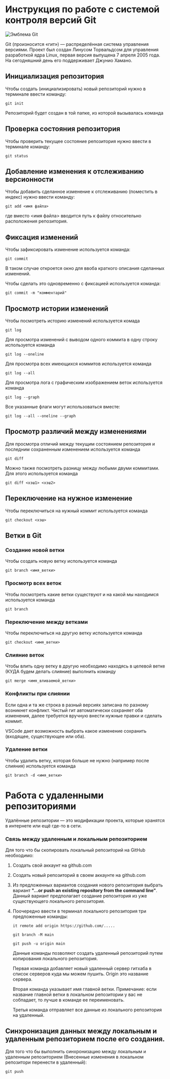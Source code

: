 # **Инструкция по работе с системой контроля версий Git**

![Эмблема Git](git.jpg)

Git (произносится «гит») — распределённая система управления версиями. Проект был создан Линусом Торвальдсом для управления разработкой ядра Linux, первая версия выпущена 7 апреля 2005 года. На сегодняшний день его поддерживает Джунио Хамано.

## Инициализация репозитория

Чтобы создать (инициализировать) новый репозиторий нужно в терминале ввести команду:

    git init

Репозиторий будет создан в той папке, из которой вызывалась команда

## Проверка состояния репозитория

Чтобы проверить текущее состояние репозитория нужно ввести в терминале команду:

    git status

## Добавление изменения к отслеживанию версионности

Чтобы добавить сделанное изменение к отслеживанию (поместить в индекс) нужно ввести команду:

    git add <имя файла>

где вместо <имя файла> вводится путь к файлу относительно расположения репозитория.

## Фиксация изменений

Чтобы зафиксировать изменение используется команда:

    git commit

В таком случае откроется окно для ввоба краткого описания сделанных изменений.

Чтобы сделать это одновременно с фиксацией используется команда:

    git commit -m "комментарий"

## Просмотр истории изменений

Чтобы посмотреть историю изменений используется комада

    git log

Для просмотра изменений с выводом одного коммита в одну строку используется команда

    git log --oneline

Для просмотра всех имеющихся коммитов используется команда

    git log --all

Для просмотра лога с графическим изображением веток используется команда

    git log --graph

Все указанные флаги могут использоваться вместе:

    git log --all --oneline --graph

## Просмотр различий между изменениями

Для просмотра отличий между текущим состоянием репозитория и последним сохраненным изменением используется команда

    git diff

Можно также посмотреть разницу между любыми двуми коммитами. Для этого используется команда

    git diff <хэш1> <хэш2>

## Переключение на нужное изменение

Чтобы переключиться на нужный коммит используется команда

    git checkout <хэш>

## Ветки в Git

### Создание новой ветки

Чтобы создать новую ветку используется команда

    git branch <имя_ветки>

### Просмотр всех веток

Чтобы посмотреть какие ветки существуют и на какой мы находимся используется команда

    git branch

### Переключение между ветками

Чтобы переключиться на другую ветку используется команда

    git checkout <имя_ветки>

### Слияние веток

Чтобы влить одну ветку в другую необходимо находясь в целевой ветке (КУДА будем делать слияние) выполнить команду

    git merge <имя_вливаемой_ветки>

### Конфликты при слиянии

Если одна и та же строка в разный версиях записана по разному возникнет конфликт.
Чистый гит автоматически сохраняет оба изменения, далее требуется вручную внести нужные правки и сделать коммит.

VSСode дает возможность выбрать какое изменение сохранить (входящее, существующее или оба).

### Удаление ветки

Чтобы удалить ветку, которая больше не нужно (например после слияния) используется команда

    git branch -d <имя_ветки>

# Работа с удаленными репозиториями

Удалённые репозитории — это модификации проекта, которые хранятся в интернете или ещё где-то в сети.

### Связь между удаленным и локальным репозиторием

Для того что бы скопировать локальный репозиторий на GitHub необходимо:

 1. Создать свой аккаунт на github.com
 2. Создать новый репозиторий в своем аккаунте на github.com
 3. Из предложенных вариантов создания нового репозитория выбрать вариант **"...or push an existing repository from the command line"**. Данный вариант предполагает создание репозитория из уже существующего локального репозитория.
 4. Поочередно ввести в терминал локального репозитория три предложенные команды:

        it remote add origin https://github.com/.....

        git branch -M main

        git push -u origin main

    Данные команды позволяют создать удаленный репозиторий путем копирования локального репозитория. 

    Первая команда добавляет новый удаленный сервер гитхаба в список серверов куда мы можем пушить. Origin это название сервера.

    Вторая команда указывает имя главной ветки. Примечание: если название главной ветки в локальном репозитории у вас не собпадает, то лучше в команде ее переименовать.

    Третья команда отправляет все данные из локального репозитория на удаленный.

## Синхронизация данных между локальным и удаленным репозиторием после его создания.

Для того что бы выполнить синхронизацию между локальным и удаленным репозиторием (Внесенные изменения в локальном репозитори перенести в удаленный):

    git push


